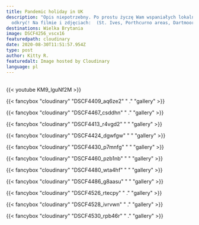 ```yaml
---
title: Pandemic holiday in UK
description: "Opis niepotrzebny. Po prostu życzę Wam wspaniałych lokalnych
  odkryć! Na filmie i zdjęciach:  (St. Ives, Porthcurno areas, Dartmoor)"
destinations: Wielka Brytania
image: DSCF4256_vscx16
featuredpath: cloudinary
date: 2020-08-30T11:51:57.954Z
type: post
author: Kitty R.
featuredalt: Image hosted by Cloudinary
language: pl
---
```

<br>{{< youtube KM9_lguNf2M >}}</br>

{{< fancybox "cloudinary" "DSCF4409_aq6ze2" "   ." "gallery" >}}

{{< fancybox "cloudinary" "DSCF4467_csddhn" "   ." "gallery" >}}

{{< fancybox "cloudinary" "DSCF4413_r4vgd2" " " "gallery" >}}

{{< fancybox "cloudinary" "DSCF4424_dgwfgw" " " "gallery" >}}

{{< fancybox "cloudinary" "DSCF4430_p7mnfg" " " "gallery" >}}

{{< fancybox "cloudinary" "DSCF4460_pzb1nb" " " "gallery" >}}

{{< fancybox "cloudinary" "DSCF4480_wta4hf" " " "gallery" >}}

{{< fancybox "cloudinary" "DSCF4486_g8aasu" " " "gallery" >}}

{{< fancybox "cloudinary" "DSCF4526_rtecpy" " ." "gallery" >}}

{{< fancybox "cloudinary" "DSCF4528_ivrvwn" " ." "gallery" >}}

{{< fancybox "cloudinary" "DSCF4530_rpb46r" " ." "gallery" >}}